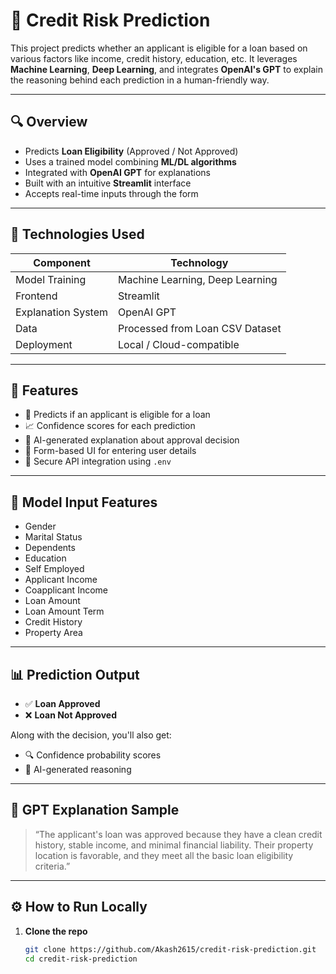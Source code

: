 # 🏦 Credit Risk Prediction

This project predicts whether an applicant is eligible for a loan based on various factors like income, credit history, education, etc. It leverages **Machine Learning**, **Deep Learning**, and integrates **OpenAI's GPT** to explain the reasoning behind each prediction in a human-friendly way.

---

## 🔍 Overview

- Predicts **Loan Eligibility** (Approved / Not Approved)
- Uses a trained model combining **ML/DL algorithms**
- Integrated with **OpenAI GPT** for explanations
- Built with an intuitive **Streamlit** interface
- Accepts real-time inputs through the form

---

## 🧠 Technologies Used

| Component              | Technology        |
|------------------------|-------------------|
| Model Training         | Machine Learning, Deep Learning |
| Frontend               | Streamlit         |
| Explanation System     | OpenAI GPT        |
| Data                   | Processed from Loan CSV Dataset |
| Deployment             | Local / Cloud-compatible |

---

## 🚀 Features

- 🎯 Predicts if an applicant is eligible for a loan
- 📈 Confidence scores for each prediction
- 💬 AI-generated explanation about approval decision
- 🧾 Form-based UI for entering user details
- 🔐 Secure API integration using `.env`

---

## 📝 Model Input Features

- Gender
- Marital Status
- Dependents
- Education
- Self Employed
- Applicant Income
- Coapplicant Income
- Loan Amount
- Loan Amount Term
- Credit History
- Property Area

---

## 📊 Prediction Output

- ✅ **Loan Approved**
- ❌ **Loan Not Approved**

Along with the decision, you'll also get:
- 🔍 Confidence probability scores
- 🧠 AI-generated reasoning

---

## 🤖 GPT Explanation Sample

> “The applicant's loan was approved because they have a clean credit history, stable income, and minimal financial liability. Their property location is favorable, and they meet all the basic loan eligibility criteria.”

---

## ⚙️ How to Run Locally

1. **Clone the repo**

   ```bash
   git clone https://github.com/Akash2615/credit-risk-prediction.git
   cd credit-risk-prediction

